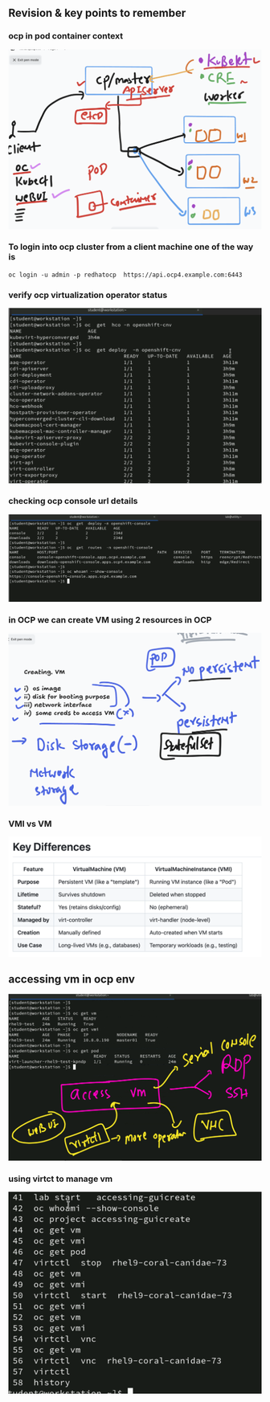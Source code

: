 ## Revision & key points to remember 

### ocp in pod container context 

<img src="rev1.png">

### To login into ocp cluster from a client machine one of the way is 

```
oc login -u admin -p redhatocp  https://api.ocp4.example.com:6443
```

### verify ocp virtualization operator status 

<img src="rev2.png">

### checking ocp console url details 

<img src="rev3.png">

### in OCP we can create VM using 2 resources in OCP  

<img src="vm1.png">

### VMI vs VM 

<img src="vm2.png">

## accessing vm in ocp env 

<img src="vm3.png">

### using virtct to manage vm 

<img src="vm4.png">